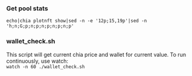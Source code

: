 ### Get pool stats  
`echo|chia plotnft show|sed -n -e '12p;15,19p'|sed -n 'h;n;G;p;n;p;n;p;n;p;n;p'`  

### wallet_check.sh  
This script will get current chia price and wallet for current value. To run continuously, use watch:  
`watch -n 60 ./wallet_check.sh`  

